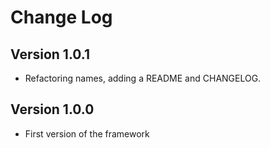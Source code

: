 Change Log
==========
Version 1.0.1
---
* Refactoring names, adding a README and CHANGELOG.

Version 1.0.0
---
* First version of the framework


